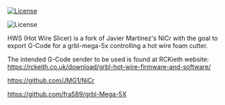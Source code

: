 [![License](http://img.shields.io/:license-gpl-blue.svg)](http://opensource.org/licenses/GPL-2.0)

![License](http://es.creativecommons.org/blog/wp-content/uploads/2013/04/by-sa_petit.png)


HWS (Hot Wire Slicer) is a fork of Javier Martínez's NiCr with the goal to export G-Code for a grbl-mega-5x controlling a hot wire foam cutter.

The intended G-Code sender to be used is found at RCKieth website: https://rckeith.co.uk/download/grbl-hot-wire-firmware-and-software/


https://github.com/JMG1/NiCr

https://github.com/fra589/grbl-Mega-5X
